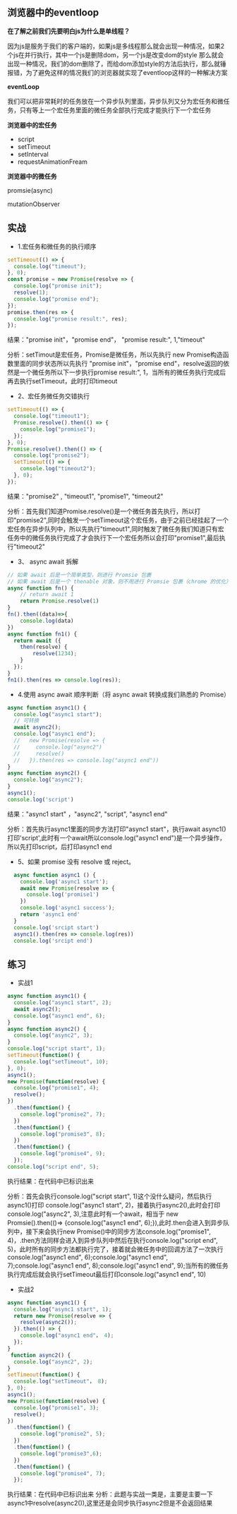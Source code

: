 ## 浏览器中的eventloop
**在了解之前我们先要明白js为什么是单线程？**

因为js是服务于我们的客户端的，如果js是多线程那么就会出现一种情况，如果2个js在并行执行，其中一个js是删除dom，另一个js是改变dom的style
那么就会出现一种情况，我们的dom删除了，而给dom添加style的方法后执行，那么就锤报错，为了避免这样的情况我们的浏览器就实现了eventloop这样的一种解决方案

**eventLoop**

我们可以把非常耗时的任务放在一个异步队列里面，异步队列又分为宏任务和微任务，只有等上一个宏任务里面的微任务全部执行完成才能执行下一个宏任务

**浏览器中的宏任务**
- script
- setTimeout
- setInterval
- requestAnimationFream

**浏览器中的微任务**

promsie(async)

mutationObserver


## 实战
- 1.宏任务和微任务的执行顺序
```js
setTimeout(() => {
  console.log("timeout");
}, 0);
const promise = new Promise(resolve => {
  console.log("promise init");
  resolve(1);
  console.log("promise end");
});
promise.then(res => {
  console.log("promise result:", res);
});
```
结果："promise init"，"promise end"， "promise result:", 1,"timeout"

分析：setTimout是宏任务，Promise是微任务，所以先执行 new Promise构造函数里面的同步状态所以先执行
"promise init"，"promise end"，resolve返回的依然是一个微任务所以下一步执行promise result:", 1，当所有的微任务执行完成后再去执行setTimeout，此时打印timeout


- 2、宏任务微任务交错执行
```js
setTimeout(() => {
  console.log("timeout1");
  Promise.resolve().then(() => {
    console.log("promise1");
  });
}, 0);
Promise.resolve().then(() => {
  console.log("promise2");
  setTimeout(() => {
    console.log("timeout2");
  }, 0);
});
```
结果："promise2" , "timeout1", "promise1", "timeout2"

分析：首先我们知道Promise.resolve()是一个微任务首先执行，所以打印"promise2",同时会触发一个setTimeout这个宏任务，由于之前已经挂起了一个宏任务在异步队列中，所以先执行"timeout1",同时触发了微任务我们知道只有宏任务中的微任务执行完成了才会执行下一个宏任务所以会打印"promise1",最后执行"timeout2"

- 3、 async await 拆解
```js
// 如果 await 后是一个简单类型，则进行 Promsie 包裹
// 如果 await 后是一个 thenable 对象，则不用进行 Promsie 包裹（chrome 的优化）
async function fn() {
    // return await 1
    return Promise.resolve(1)
}
fn().then((data)=>{
    console.log(data)
})
async function fn1() {
  return await ({
    then(resolve) {
        resolve(1234);
    }
  });
}
fn1().then(res => console.log(res));
```

- 4.使用 async await 顺序判断（将 async await 转换成我们熟悉的 Promise）
```js
async function async1() {
  console.log("async1 start");
  // 可转换
  await async2();
  console.log("async1 end");
  //   new Promise(resolve => {
  //     console.log("async2")
  //     resolve()
  //   }).then(res => console.log("async1 end"))
}
async function async2() {
  console.log("async2");
}
async1();
console.log('script')
```
结果："async1 start" ，"async2", "script", "async1 end"

分析：首先执行async1里面的同步方法打印"async1 start"，执行await async1() 打印'script',此时有一个await所以console.log("async1 end")是一个异步操作，所以先打印script，后打印async1 end

- 5、如果 promise 没有 resolve 或 reject。
```js
  async function async1 () {
    console.log('async1 start');
    await new Promise(resolve => {
      console.log('promise1')
    })
    console.log('async1 success');
    return 'async1 end'
  }
  console.log('srcipt start')
  async1().then(res => console.log(res))
  console.log('srcipt end')
```
## 练习
- 实战1
```js
async function async1() {
  console.log("async1 start", 2);
  await async2();
  console.log("async1 end", 6);
}
async function async2() {
  console.log("async2", 3);
}
console.log("script start", 1);
setTimeout(function() {
  console.log("setTimeout", 10);
}, 0);
async1();
new Promise(function(resolve) {
  console.log("promise1", 4);
  resolve();
})
  .then(function() {
    console.log("promise2", 7);
  })
  .then(function() {
    console.log("promise3", 8);
  })
  .then(function() {
    console.log("promise4", 9);
  });
console.log("script end", 5);
```
执行结果：在代码中已标识出来

分析：首先会执行console.log("script start", 1)这个没什么疑问，然后执行async1()打印 console.log("async1 start", 2)，接着执行async2(),此时会打印console.log("async2", 3),注意此时有一个await，相当于 new Promsie().then(()=> {console.log("async1 end", 6);}),此时.then会进入到异步队列中，接下来会执行new Promise()中的同步方法console.log("promise1", 4)，.then方法同样会进入到异步队列中然后在执行console.log("script end", 5)，此时所有的同步方法都执行完了，接着就会微任务中的回调方法了一次执行console.log("async1 end", 6);console.log("async1 end", 7);console.log("async1 end", 8);console.log("async1 end", 9);当所有的微任务执行完成后就会执行setTimeout最后打印console.log("async1 end", 10)

- 实战2
```js
async function async1() {
  console.log("async1 start", 1);
  return new Promise(resolve => {
    resolve(async2());
  }).then(() => {
    console.log("async1 end"， 4);
  });
}
 function async2() {
  console.log("async2", 2);
}
setTimeout(function() {
  console.log("setTimeout"， 8);
}, 0);
async1();
new Promise(function(resolve) {
  console.log("promise1", 3);
  resolve();
})
  .then(function() {
    console.log("promise2", 5);
  })
  .then(function() {
    console.log("promise3",6);
  })
  .then(function() {
    console.log("promise4", 7);
  });
```
执行结果：在代码中已标识出来
分析：此题与实战一类是，主要是主要一下async1中resolve(async2()),这里还是会同步执行async2但是不会返回结果







